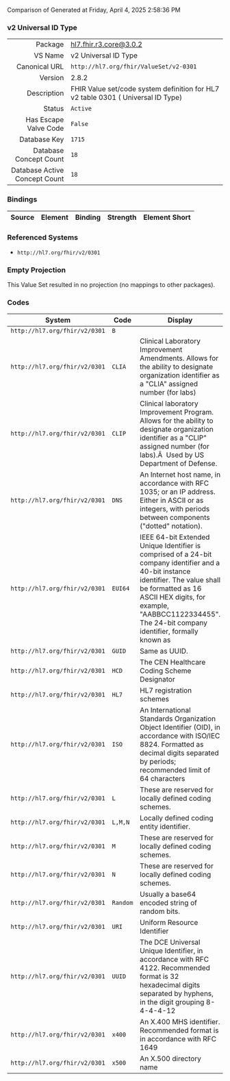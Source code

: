Comparison of 
Generated at Friday, April 4, 2025 2:58:36 PM

### v2 Universal ID Type

|      |     |
| ---: | --- |
| Package | hl7.fhir.r3.core@3.0.2 |
| VS Name | v2 Universal ID Type |
| Canonical URL | `http://hl7.org/fhir/ValueSet/v2-0301` |
| Version | 2.8.2 |
| Description | FHIR Value set/code system definition for HL7 v2 table 0301 ( Universal ID Type) |
| Status | `Active` |
| Has Escape Valve Code | `False` |
| Database Key | `1715` |
| Database Concept Count | `18` |
| Database Active Concept Count | `18` |
### Bindings

| Source | Element | Binding | Strength | Element Short |
| ------ | ------- | ------- | -------- | ------------- |

### Referenced Systems

* `http://hl7.org/fhir/v2/0301`
### Empty Projection

This Value Set resulted in no projection (no mappings to other packages).

### Codes

| System | Code | Display |
| ------ | ---- | ------- |
| `http://hl7.org/fhir/v2/0301` | `B` |  |
| `http://hl7.org/fhir/v2/0301` | `CLIA` | Clinical Laboratory Improvement Amendments. Allows for the ability to designate organization identifier as a "CLIA" assigned number (for labs) |
| `http://hl7.org/fhir/v2/0301` | `CLIP` | Clinical laboratory Improvement Program. Allows for the ability to designate organization identifier as a "CLIP" assigned number (for labs).Â  Used by US Department of Defense. |
| `http://hl7.org/fhir/v2/0301` | `DNS` | An Internet host name, in accordance with RFC 1035; or an IP address. Either in ASCII or as integers, with periods between components ("dotted" notation). |
| `http://hl7.org/fhir/v2/0301` | `EUI64` | IEEE 64-bit Extended Unique Identifier is comprised of a  24-bit company identifier and a 40-bit instance identifier.  The value shall be formatted as 16 ASCII HEX digits, for example, "AABBCC1122334455".  The 24-bit company identifier, formally known as |
| `http://hl7.org/fhir/v2/0301` | `GUID` | Same as UUID. |
| `http://hl7.org/fhir/v2/0301` | `HCD` | The CEN Healthcare Coding Scheme Designator |
| `http://hl7.org/fhir/v2/0301` | `HL7` | HL7 registration schemes |
| `http://hl7.org/fhir/v2/0301` | `ISO` | An International Standards Organization Object Identifier (OID), in accordance with ISO/IEC 8824.  Formatted as decimal digits separated by periods; recommended limit of 64 characters |
| `http://hl7.org/fhir/v2/0301` | `L` | These are reserved for locally defined coding schemes. |
| `http://hl7.org/fhir/v2/0301` | `L,M,N` | Locally defined coding entity identifier. |
| `http://hl7.org/fhir/v2/0301` | `M` | These are reserved for locally defined coding schemes. |
| `http://hl7.org/fhir/v2/0301` | `N` | These are reserved for locally defined coding schemes. |
| `http://hl7.org/fhir/v2/0301` | `Random` | Usually a base64 encoded string of random bits. |
| `http://hl7.org/fhir/v2/0301` | `URI` | Uniform Resource Identifier |
| `http://hl7.org/fhir/v2/0301` | `UUID` | The DCE Universal Unique Identifier, in accordance with RFC 4122. Recommended format is 32 hexadecimal digits separated by hyphens, in the digit grouping 8-4-4-4-12 |
| `http://hl7.org/fhir/v2/0301` | `x400` | An X.400 MHS identifier. Recommended format is in accordance with RFC 1649 |
| `http://hl7.org/fhir/v2/0301` | `x500` | An X.500 directory name |
